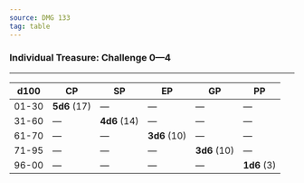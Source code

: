 ```yaml
---
source: DMG 133
tag: table
---
```


### Individual Treasure: Challenge 0—4
---
|d100|CP|SP|EP|GP|PP|
|----|----|----|----|----|----|
|01-30|**5d6** (17)|—|—|—|—|
|31-60|—|**4d6** (14)|—|—|—|
|61-70|—|—|**3d6** (10)|—|—|
|71-95|—|—|—|**3d6** (10)|—|
|96-00|—|—|—|—|**1d6** (3)|

